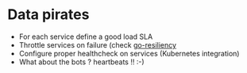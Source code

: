 # Data pirates

* For each service define a good load SLA
* Throttle services on failure (check [go-resiliency](https://github.com/eapache/go-resiliency)
* Configure proper healthcheck on services (Kubernetes integration)
* What about the bots ? heartbeats !! :-)
